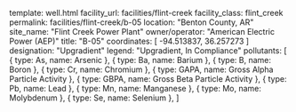 template: well.html
facility_url: facilities/flint-creek
facility_class: flint_creek
permalink: facilities/flint-creek/b-05
location: "Benton County, AR"
site_name: "Flint Creek Power Plant"
owner/operator: "American Electric Power (AEP)"
title: "B-05"
coordinates: [
  -94.513837,
  36.257273
]
designation: "Upgradient"
legend: "Upgradient, In Compliance"
pollutants: [
  {
    type: As,
    name: Arsenic
  },
  {
    type: Ba,
    name: Barium
  },
  {
    type: B,
    name: Boron
  },
  {
    type: Cr,
    name: Chromium
  },
  {
    type: GAPA,
    name: Gross Alpha Particle Activity
  },
  {
    type: GBPA,
    name: Gross Beta Particle Activity
  },
  {
    type: Pb,
    name: Lead
  },
  {
    type: Mn,
    name: Manganese
  },
  {
    type: Mo,
    name: Molybdenum
  },
  {
    type: Se,
    name: Selenium
  },
]